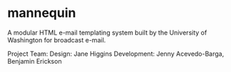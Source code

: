# mannequin
A modular HTML e-mail templating system built by the University of Washington for broadcast e-mail.

Project Team:
Design: Jane Higgins
Development: Jenny Acevedo-Barga, Benjamin Erickson

